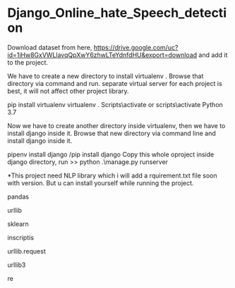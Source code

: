 # Django_Online_hate_Speech_detection
Download dataset from here, https://drive.google.com/uc?id=1iHw8GxVWLlavqQpXwY6zhwLTeYdnfdHU&export=download and add it to the project.

We have to create a new directory to install virtualenv . Browse that directory via command and run. separate virtual server for each project is best, it will not affect other project library.

pip install virtualenv
virtualenv .
Scripts\activate or scripts\activate
Python 3.7

Now we have to create another directory inside virtualenv, then we have to install django inside it. Browse that new directory via command line and install django inside it.

pipenv install django /pip install django
Copy this whole oproject inside django directory, run >> python .\manage.py runserver

*This project need NLP library  which i will add a rquirement.txt file soon with version. But u can install yourself while running the project.

pandas

urllib

sklearn

inscriptis

urllib.request

urllib3

re

